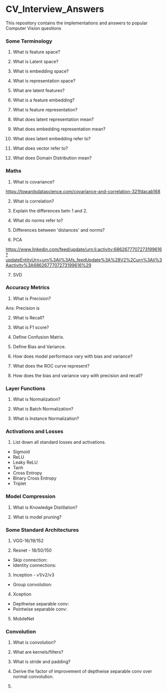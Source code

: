 # CV_Interview_Answers
This repository contains the implementations and answers to popular Computer Vision questions

### Some Terminology

1. What is feature space?

2. What is Latent space?

3. What is embedding space?

4. What is representation space?

5. What are latent features?

6. What is a feature embedding?

7. What is feature representation?

7. What does latent representation mean?

8. What does embedding representation mean?

9. What does latent embedding refer to?

10. What does vector refer to?

11. What does Domain Distribution mean?

### Maths

1. What is covariance?

https://towardsdatascience.com/covariance-and-correlation-321fdacab168

2. What is correlation?

3. Explain the differences betn 1 and 2.

4. What do norms refer to?

5. Differences between 'distances' and norms?

6. PCA

https://www.linkedin.com/feed/update/urn:li:activity:6862677707273199616?updateEntityUrn=urn%3Ali%3Afs_feedUpdate%3A%28V2%2Curn%3Ali%3Aactivity%3A6862677707273199616%29

7. SVD

### Accuracy Metrics

1. What is Precision?

Ans: Precision is 

2. What is Recall?

3. What is F1 score?

4. Define Confusion Matrix.

5. Define Bias and Variance.

6. How does model performace vary with bias and variance?



5. What does the ROC curve represent?

6. How does the bias and variance vary with precision and recall?

### Layer Functions

1. What is Normalization?

2. What is Batch Normalization?

2. What is Instance Normalization?

### Activations and Losses

1. List down all standard losses and activations.

* Sigmoid
* ReLU
* Leaky ReLU
* Tanh
* Cross Entropy 
* Binary Cross Entropy
* Triplet 

### Model Compression

1. What is Knowledge Distillation?

2. What is model pruning?

### Some Standard Architectures

1. VGG-16/19/152

2. Resnet - 18/50/150

* Skip connection:
* Identity connections:

3. Inception - v1/v2/v3

* Group convolution:

4. Xception

* Depthwise separable conv:
* Pointwise separable conv:

5. MobileNet

### Convolution

1. What is convolution?

2. What are kernels/filters?

3. What is stride and padding?

4. Derive the factor of improvement of depthwise separable conv over normal convolution.

4. 


